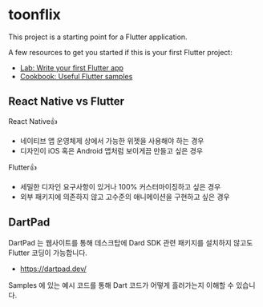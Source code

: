 # toonflix

This project is a starting point for a Flutter application.

A few resources to get you started if this is your first Flutter project:

- [Lab: Write your first Flutter app](https://docs.flutter.dev/get-started/codelab)
- [Cookbook: Useful Flutter samples](https://docs.flutter.dev/cookbook)

## React Native vs Flutter

React Native👍

- 네이티브 앱 운영체제 상에서 가능한 위젯을 사용해야 하는 경우
- 디자인이 iOS 혹은 Android 앱처럼 보이게끔 만들고 싶은 경우

Flutter👍

- 세밀한 디자인 요구사항이 있거나 100% 커스터마이징하고 싶은 경우
- 외부 패키지에 의존하지 않고 고수준의 애니메이션을 구현하고 싶은 경우

## DartPad

DartPad 는 웹사이트를 통해 데스크탑에 Dard SDK 관련 패키지를 설치하지 않고도 Flutter 코딩이 가능합니다.

- https://dartpad.dev/

Samples 에 있는 예시 코드를 통해 Dart 코드가 어떻게 흘러가는지 이해할 수 있습니다.
